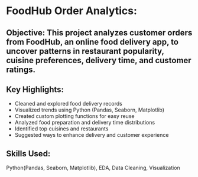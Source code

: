 # FoodHub Order Analytics: 
## Objective: This project analyzes customer orders from FoodHub, an online food delivery app, to uncover patterns in restaurant popularity, cuisine preferences, delivery time, and customer ratings.

## Key Highlights:
* Cleaned and explored food delivery records
* Visualized trends using Python (Pandas, Seaborn, Matplotlib)
* Created custom plotting functions for easy reuse
* Analyzed food preparation and delivery time distributions
* Identified top cuisines and restaurants
* Suggested ways to enhance delivery and customer experience
 
## Skills Used: 
Python(Pandas, Seaborn, Matplotlib), EDA, Data Cleaning, Visualization
